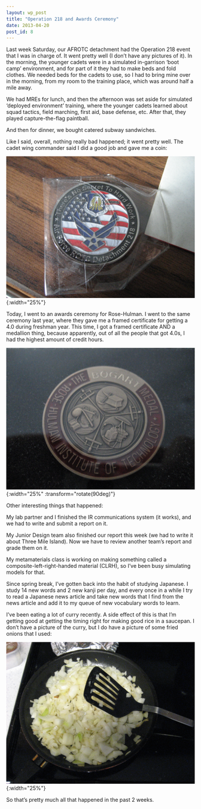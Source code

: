 ```yaml
---
layout: wp_post
title: "Operation 218 and Awards Ceremony"
date: 2013-04-20
post_id: 8
---
```

Last week Saturday, our AFROTC detachment had the Operation 218 event that I was in charge of.  It went pretty well (I don’t have any pictures of it).  In the morning, the younger cadets were in a simulated in-garrison ‘boot camp’ environment, and for part of it they had to make beds and fold clothes.  We needed beds for the cadets to use, so I had to bring mine over in the morning, from my room to the training place, which was around half a mile away.

We had MREs for lunch, and then the afternoon was set aside for simulated ‘deployed environment’ training, where the younger cadets learned about squad tactics, field marching, first aid, base defense, etc.  After that, they played capture-the-flag paintball.

And then for dinner, we bought catered subway sandwiches.

Like I said, overall, nothing really bad happened; it went pretty well.  The cadet wing commander said I did a good job and gave me a coin:

![afrotc coin](/media/coin-1.jpg){:width="25%"}

Today, I went to an awards ceremony for Rose-Hulman.  I went to the same ceremony last year, where they gave me a framed certificate for getting a 4.0 during freshman year.  This time, I got a framed certificate AND a medallion thing, because apparently, out of all the people that got 4.0s, I had the highest amount of credit hours.

![bogart](/media/bogart.jpg){:width="25%" :transform="rotate(90deg)"}

Other interesting things that happened:

My lab partner and I finished the IR communications system (it works), and we had to write and submit a report on it.

My Junior Design team also finished our report this week (we had to write it about Three Mile Island).  Now we have to review another team’s report and grade them on it.

My metamaterials class is working on making something called a composite-left-right-handed material (CLRH), so I’ve been busy simulating models for that.

Since spring break, I’ve gotten back into the habit of studying Japanese.  I study 14 new words and 2 new kanji per day, and every once in a while I try to read a Japanese news article and take new words that I find from the news article and add it to my queue of new vocabulary words to learn.

I’ve been eating a lot of curry recently.   A side effect of this is that I’m getting good at getting the timing right for making good rice in a saucepan.  I don’t have a picture of the curry, but I do have a picture of some fried onions that I used:

![onions](/media/onions.jpg){:width="25%"}

So that’s pretty much all that happened in the past 2 weeks.
